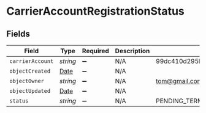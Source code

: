 # CarrierAccountRegistrationStatus


## Fields

| Field                                                                                         | Type                                                                                          | Required                                                                                      | Description                                                                                   | Example                                                                                       |
| --------------------------------------------------------------------------------------------- | --------------------------------------------------------------------------------------------- | --------------------------------------------------------------------------------------------- | --------------------------------------------------------------------------------------------- | --------------------------------------------------------------------------------------------- |
| `carrierAccount`                                                                              | *string*                                                                                      | :heavy_minus_sign:                                                                            | N/A                                                                                           | 99dc410d295b4a168993cc38809cb123                                                              |
| `objectCreated`                                                                               | [Date](https://developer.mozilla.org/en-US/docs/Web/JavaScript/Reference/Global_Objects/Date) | :heavy_minus_sign:                                                                            | N/A                                                                                           |                                                                                               |
| `objectOwner`                                                                                 | *string*                                                                                      | :heavy_minus_sign:                                                                            | N/A                                                                                           | tom@gmail.com                                                                                 |
| `objectUpdated`                                                                               | [Date](https://developer.mozilla.org/en-US/docs/Web/JavaScript/Reference/Global_Objects/Date) | :heavy_minus_sign:                                                                            | N/A                                                                                           |                                                                                               |
| `status`                                                                                      | *string*                                                                                      | :heavy_minus_sign:                                                                            | N/A                                                                                           | PENDING_TERMS                                                                                 |